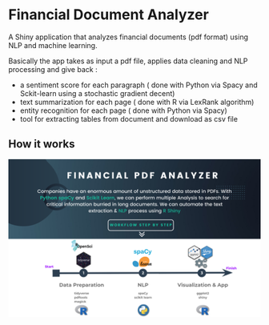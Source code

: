 # Financial Document Analyzer
A Shiny application that analyzes financial documents (pdf format) using NLP and machine learning.

Basically the app takes as input a pdf file, applies data cleaning and NLP processing and give back :
- a sentiment score for each paragraph ( done with Python via Spacy and Sckit-learn using a stochastic gradient decent)
- text summarization for each page ( done with R via LexRank algorithm)
- entity recognition for each page ( done with Python via Spacy)
- tool for extracting tables from document and download as csv file
## How it works
![Alt text](www/My_homepage.png?raw=true "How it Works")
